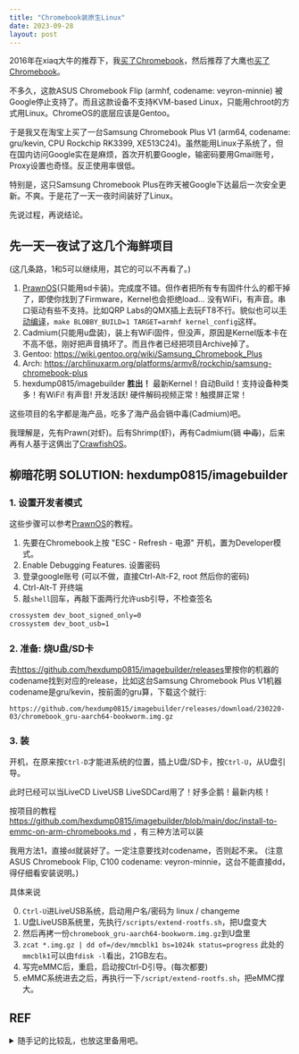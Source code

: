```yaml
---
title: "Chromebook装原生Linux"
date: 2023-09-28
layout: post
---
```


2016年在xiaq大牛的推荐下，我[买了Chromebook](http://scateu.me/2016/10/09/chromebook-rocks.html)，然后推荐了大鹰也[买了Chromebook](https://bigeagle.me/2017/02/ASUS-chromebook-flip/)。

不多久，这款ASUS Chromebook Flip (armhf, codename: veyron-minnie) 被Google停止支持了。而且这款设备不支持KVM-based Linux，只能用chroot的方式用Linux。ChromeOS的底层应该是Gentoo。

于是我又在淘宝上买了一台Samsung Chromebook Plus V1 (arm64, codename: gru/kevin, CPU Rockchip RK3399, XE513C24)。虽然能用Linux子系统了，但在国内访问Google实在是麻烦，首次开机要Google，输密码要用Gmail账号，Proxy设置也奇怪。反正使用率很低。

特别是，这只Samsung Chromebook Plus在昨天被Google下达最后一次安全更新。不爽。于是花了一天一夜时间装好了Linux。


先说过程，再说结论。

## 先一天一夜试了这几个海鲜项目

(这几条路，1和5可以继续用，其它的可以不再看了。)

1. [PrawnOS](https://github.com/SolidHal/PrawnOS)(只能用sd卡装)。完成度不错。但作者把所有专有固件什么的都干掉了，即使你找到了Firmware，Kernel也会拒绝load... 没有WiFi，有声音。串口驱动有些不支持。比如QRP Labs的QMX插上去玩FT8不行。貌似也可以[手动编译](https://github.com/SolidHal/PrawnOS/issues/282)，`make BLOBBY_BUILD=1 TARGET=armhf kernel_config`这样。
2. Cadmium(只能用u盘装)，装上有WiFi固件，但没声，原因是Kernel版本卡在不高不低，刚好把声音搞坏了。而且作者已经把项目Archive掉了。
3. Gentoo: <https://wiki.gentoo.org/wiki/Samsung_Chromebook_Plus>
4. Arch: <https://archlinuxarm.org/platforms/armv8/rockchip/samsung-chromebook-plus>
5. hexdump0815/imagebuilder  **胜出！** 最新Kernel！自动Build！支持设备种类多！有WiFi! 有声音! 开发活跃! 硬件解码视频正常！触摸屏正常！

这些项目的名字都是海产品，吃多了海产品会镉中毒(Cadmium)吧。

我理解是，先有Prawn(对虾)。后有Shrimp(虾)，再有Cadmium(镉 <del>中毒</del>)，后来再有人基于这俩出了[CrawfishOS](https://github.com/austin987/crawfishos
)。

## 柳暗花明 SOLUTION: hexdump0815/imagebuilder

### 1. 设置开发者模式

这些步骤可以参考[PrawnOS](https://github.com/SolidHal/PrawnOS)的教程。

1. 先要在Chromebook上按 "ESC - Refresh - 电源" 开机，置为Developer模式。
2. Enable Debugging Features.  设置密码
3. 登录google账号 (可以不做，直接Ctrl-Alt-F2, root 然后你的密码)
4. Ctrl-Alt-T  开终端
5. 敲`shell`回车，再敲下面两行允许usb引导，不检查签名

```bash
crossystem dev_boot_signed_only=0
crossystem dev_boot_usb=1
```

### 2. 准备: 烧U盘/SD卡

去<https://github.com/hexdump0815/imagebuilder/releases>里按你的机器的codename找到对应的release，比如这台Samsung Chromebook Plus V1机器codename是gru/kevin，按前面的gru算，下载这个就行:

`https://github.com/hexdump0815/imagebuilder/releases/download/230220-03/chromebook_gru-aarch64-bookworm.img.gz`

### 3. 装

开机，在原来按`Ctrl-D`才能进系统的位置，插上U盘/SD卡，按`Ctrl-U`，从U盘引导。

此时已经可以当LiveCD LiveUSB LiveSDCard用了！好多企鹅！最新内核！

按项目的教程 <https://github.com/hexdump0815/imagebuilder/blob/main/doc/install-to-emmc-on-arm-chromebooks.md> ，有三种方法可以装

我用方法1，直接`dd`就装好了。一定注意要找对codename，否则起不来。
(注意ASUS Chromebook Flip,  C100 codename: veyron-minnie，这台不能直接dd，得仔细看安装说明。)

具体来说

0. `Ctrl-U`进LiveUSB系统，启动用户名/密码为 linux / changeme
1. U盘LiveUSB系统里，先执行`/scripts/extend-rootfs.sh`，把U盘变大
2. 然后再拷一份`chromebook_gru-aarch64-bookworm.img.gz`到U盘里
3. `zcat *.img.gz | dd of=/dev/mmcblk1 bs=1024k status=progress` 此处的`mmcblk1`可以由`fdisk -l`看出，21GB左右。
4. 写完eMMC后，重启，启动按Ctrl-D引导。(每次都要)
5. eMMC系统进去之后，再执行一下`/script/extend-rootfs.sh`，把eMMC撑大。



## REF


<details markdown="1"><summary>随手记的比较乱，也放这里备用吧。</summary>
```
    armhf cpu:
        Asus C201 (C201P) (C201PA) (veyron-speedy)
        Asus C100 (veyron-minnie)   — cyxu
        BETA Asus Chromebit CS10 (veyron-mickey)
    arm64 cpu:
        BETA Samsung Chromebook Plus V1 (XE513C24) (gru-kevin)
        ALPHA Asus C101p (gru-bob)

-----
Samsung Chromebook Plus

https://github.com/hexdump0815/imagebuilder/blob/main/systems/chromebook_gru/readme.md
https://github.com/Maccraft123/Cadmium/releases
https://tuxphones.com/cadmium-linux-for-chromebooks/

声卡:
    https://archlinuxarm.org/platforms/armv8/rockchip/samsung-chromebook-plus
    关键词:  rk3399-gru-sound 
    https://github.com/thesofproject/linux/pull/3681
    cd /usr/share/alsa/ucm2; sudo mv rk3399-gru-soun rk3399-gru-sound

Sound seems to be broken on all kernels above 5.10, so the only solution is to downgrade to that one following my example.
https://github.com/MichaIng/DietPi/issues/5337


编WIFI:
https://github.com/SolidHal/PrawnOS/issues/282
Did you build PrawnOS with the bobby kernel option or did you compile the non-free kernel independently to use with PrawnOS?

需要WiFi Firmware: 88W8997.bin
https://git.lsd.cat/g/PrawnOS-nonfree   这个Build可能可行

make BLOBBY_BUILD=1 TARGET=armhf kernel_config	
https://github.com/SolidHal/PrawnOS#dependencies
https://github.com/SolidHal/PrawnOS/issues/282

C100PA:
https://gist.github.com/kapilhp/01c3e8fc24d938eeaa45c1c2ab02eaaa
https://github.com/SolidHal/PrawnOS
https://github.com/austin987/crawfishos

gru 	kevin 	Samsung 	Chromebook Plus V1 	Convertible laptop 	eDP 	No 	4GB 		atmel-mxt-ts 	atmel-mxt-ts 	? / mwifiex-pcie 		No
veyron 	minnie 	Asus 	C100PA 	Convertible laptop 	1280x800 eDP 	No 	2-4GB 	16-32GB 			BCM4354 SDIO / brcmfmac 		No 	

After rebooting/powering on, at the 'OS verification is off' screen, press 'CTRL' + 'U' to boot from USB/SD. Or 'CTRL' + 'D' to boot from the internal emmc.

Make sure the device is in developer mode. Open the terminal window by pressing Ctrl + Alt + F2. Log in as root . Type the default password test0000, or the custom password you set previously.


The device you inserted does not contain chrome os:
> Next time you see the missing or damaged screen press the tab key. 

```
</details>

## 小调整们
 - xfce: settings > 
   - Power Manager > Laptop Lid: When Laptop lid is closed: Switch off display
   - Login Window > Users > Hide the user list -> OFF

 - i3status的电池: 在`/etc/i3status.conf`里`battery all`一节改成: (然后alt-shift-r重启i3才能生效)

```
battery all {
    path = "/sys/class/power_supply/%d/uevent"
	format = "%status %percentage %remaining %emptytime"
	format_down = "No battery"
	status_chr = "⚡ CHR"
	status_bat = "🔋 BAT"
	status_unk = "? UNK"
	status_full = "☻ FULL"
	low_threshold = 10
}
```

 - Suspend的话， <del>以root`# echo mem > /sys/power/state`，这个太猛了。 </del> 通常会用`systemctl suspend`
 - PowerButton: 先在`/etc/systemd/logind.conf`里把`HandlePowerKey=ignore`，再在`.config/i3/config`里绑上`bindsym XF86PowerOff exec --no-startup-id systemctl suspend`

## 小结

Chromebook原生Linux: 进developer模式，`Ctrl-U`引导进U盘系统，hexdump0815/imagebuilder牛。

可惜bigeagle和[fugoes](https://blog.fugoes.xyz/2018/09/19/Notes-on-Chromebook.html)都把Chromebook卖掉了。<del> "就差一步啊，就差一步 ...." </del>

## 又及

当年有幸[见过一回](https://github.com/scateu/scateu.github.io/blob/master/images/with_rms.jpg?raw=true)Richard Matthew Stallman，当时没有理解他为什么若为自由故。现场貌似还有个哥们拿了台mba找他签名，RMS果然不签。

用了iPhone Android macbook越多，越觉得自由软件重要，起码不至于被强制报废。
